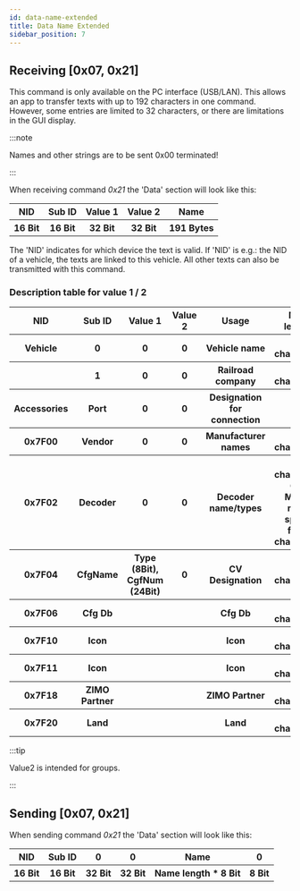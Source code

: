 ```yaml
---
id: data-name-extended
title: Data Name Extended
sidebar_position: 7
---
```


## Receiving [0x07, 0x21]

This command is only available on the PC interface (USB/LAN). This allows an app to transfer texts with up to 192 characters in one command. However, some entries are limited to 32 characters, or there are limitations in the GUI display.

:::note

Names and other strings are to be sent 0x00 terminated!

:::

When receiving command _0x21_ the 'Data' section will look like this:

<table>
  <tr>
    <th>NID</th>
    <th>Sub ID</th>
    <th>Value 1</th>
    <th>Value 2</th>
    <th>Name</th>
  </tr>
  <tr>
    <th>16 Bit</th>
    <th>16 Bit</th>
    <th>32 Bit</th>
    <th>32 Bit</th>
    <th>191 Bytes</th>
  </tr>
</table>

The 'NID' indicates for which device the text is valid. If 'NID' is e.g.: the NID of a vehicle, the texts are linked to this vehicle. All other texts can also be transmitted with this command.

### Description table for value 1 / 2

<table>
  <tr>
    <th>NID</th>
    <th>Sub ID</th>
    <th>Value 1</th>
    <th>Value 2</th>
    <th>Usage</th>
    <th>Max length</th>
  </tr>
  <tr>
    <th>Vehicle</th>
    <th>0</th>
    <th>0</th>
    <th>0</th>
    <th>Vehicle name</th>
    <th>32 characters</th>
  </tr>
  <tr>
    <th></th>
    <th>1</th>
    <th>0</th>
    <th>0</th>
    <th>Railroad company</th>
    <th>32 characters</th>
  </tr>
  <tr>
    <th>Accessories</th>
    <th>Port</th>
    <th>0</th>
    <th>0</th>
    <th>Designation for connection</th>
    <th></th>
  </tr>
  <tr>
    <th>0x7F00</th>
    <th>Vendor</th>
    <th>0</th>
    <th>0</th>
    <th>Manufacturer names</th>
    <th>32 characters</th>
  </tr>
  <tr>
    <th>0x7F02</th>
    <th>Decoder</th>
    <th>0</th>
    <th>0</th>
    <th>Decoder name/types</th>
    <th>32 characters GUI <br/>
        MX32 max. space <br/>
        for 8 characters</th>
  </tr>
  <tr>
    <th>0x7F04</th>
    <th>CfgName</th>
    <th>Type
        (8Bit),
        CgfNum
        (24Bit)</th>
    <th>0</th>
    <th>CV Designation</th>
    <th>32 characters</th>
  </tr>
  <tr>
    <th>0x7F06</th>
    <th>Cfg Db</th>
    <th></th>
    <th></th>
    <th>Cfg Db</th>
    <th>32 characters</th>
  </tr>
  <tr>
    <th>0x7F10</th>
    <th>Icon</th>
    <th></th>
    <th></th>
    <th>Icon</th>
    <th>32 characters</th>
  </tr>
  <tr>
    <th>0x7F11</th>
    <th>Icon</th>
    <th></th>
    <th></th>
    <th>Icon</th>
    <th>32 characters</th>
  </tr>
  <tr>
    <th>0x7F18</th>
    <th>ZIMO
        Partner</th>
    <th></th>
    <th></th>
    <th>ZIMO
        Partner</th>
    <th>32 characters</th>
  </tr>
  <tr>
    <th>0x7F20</th>
    <th>Land</th>
    <th></th>
    <th></th>
    <th>Land</th>
    <th>32 characters</th>
  </tr>
</table>

:::tip

Value2 is intended for groups.

:::

## Sending [0x07, 0x21]

When sending command _0x21_ the 'Data' section will look like this:

<table>
  <tr>
    <th>NID</th>
    <th>Sub ID</th>
    <th>0</th>
    <th>0</th>
    <th>Name</th>
    <th>0</th>
  </tr>
  <tr>
    <th>16 Bit</th>
    <th>16 Bit</th>
    <th>32 Bit</th>
    <th>32 Bit</th>
    <th>Name length * 8 Bit</th>
    <th>8 Bit</th>
  </tr>
</table>

